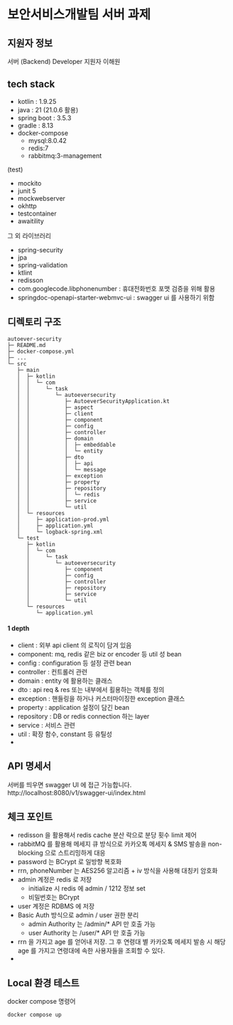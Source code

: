 # 보안서비스개발팀 서버 과제
## 지원자 정보
서버 (Backend) Developer 지원자 이해원


## tech stack
-   kotlin : 1.9.25
-   java : 21 (21.0.6 활용)
-   spring boot : 3.5.3
-   gradle : 8.13
-   docker-compose
    - mysql:8.0.42
    - redis:7
    - rabbitmq:3-management

(test)
-   mockito
-   junit 5
- mockwebserver
- okhttp
- testcontainer
- awaitility

그 외 라이브러리

- spring-security
- jpa
- spring-validation
- ktlint
- redisson
-   com.googlecode.libphonenumber : 휴대전화번호 포맷 검증을 위해 활용
-   springdoc-openapi-starter-webmvc-ui : swagger ui 를 사용하기 위함


## 디렉토리 구조

```
autoever-security
├─ README.md
├─ docker-compose.yml
├─ ...
└─ src
   ├─ main
   │  ├─ kotlin
   │  │  └─ com
   │  │     └─ task
   │  │        └─ autoeversecurity
   │  │           ├─ AutoeverSecurityApplication.kt
   │  │           ├─ aspect
   │  │           ├─ client
   │  │           ├─ component
   │  │           ├─ config
   │  │           ├─ controller
   │  │           ├─ domain
   │  │           │  ├─ embeddable
   │  │           │  └─ entity
   │  │           ├─ dto
   │  │           │  ├─ api
   │  │           │  └─ message
   │  │           ├─ exception
   │  │           ├─ property
   │  │           ├─ repository
   │  │           │  └─ redis
   │  │           ├─ service
   │  │           └─ util
   │  └─ resources
   │     ├─ application-prod.yml
   │     ├─ application.yml
   │     └─ logback-spring.xml
   └─ test
      ├─ kotlin
      │  └─ com
      │     └─ task
      │        └─ autoeversecurity
      │           ├─ component
      │           ├─ config
      │           ├─ controller
      │           ├─ repository
      │           ├─ service
      │           └─ util
      └─ resources
         └─ application.yml

```

#### 1 depth

-   client : 외부 api client 의 로직이 담겨 있음
-  component: mq, redis 같은 biz or encoder 등 util 성 bean
-   config : configuration 등 설정 관련 bean
-   controller : 컨트롤러 관련
-   domain : entity 에 활용하는 클래스
-   dto : api req & res 또는 내부에서 횔용하는 객체를 정의
-   exception : 핸들링을 하거나 커스터마이징한 exception 클래스
-   property : application 설정이 담긴 bean
-   repository : DB or redis connection 하는 layer
-   service : 서비스 관련
-   util : 확장 함수, constant 등 유틸성
-

## API 명세서
서버를 띄우면 swagger UI 에 접근 가능합니다.
http://localhost:8080/v1/swagger-ui/index.html


## 체크 포인트
- redisson 을 활용해서 redis cache 분산 락으로 분당 횟수 limit 제어
- rabbitMQ 를 활용해 메세지 큐 방식으로 카카오톡 메세지 & SMS 발송을 non-blocking 으로 스트리밍하게 대응
- password 는 BCrypt 로 일방향 복호화
- rrn, phoneNumber 는 AES256 알고리즘 + iv 방식을 사용해 대칭키 암호화
- admin 계정은 redis 로 저장
    - initialize 시 redis 에 admin / 1212 정보 set
    - 비밀번호는 BCrypt
- user 계정은 RDBMS 에 저장
- Basic Auth 방식으로 admin / user 권한 분리
    - admin Authority 는 /admin/* API 만 호출 가능
    - user Authority 는 /user/* API 만 호출 가능
- rrn 을 가지고 age 를 얻어내 저장. 그 후 연령대 별 카카오톡 메세지 발송 시 해당 age 를 가지고 연령대에 속한 사용자들을 조회할 수 있다.
-



## Local 환경 테스트

docker compose 명령어

```
docker compose up
```